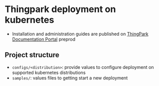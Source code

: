 # Thingpark deployment on kubernetes

- Installation and administration guides are published on [ThingPark Documentation Portal](https://docs.preprod.thingpark.com/thingpark-wireless-kubernetes-guide/7.2/) preprod

## Project structure
- `configs/<distribution>`: provide values to configure deployment on supported kubernetes distributions
- `samples/`: values files to getting start a new deployment
